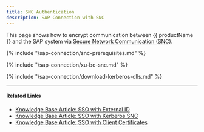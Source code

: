 ```yaml
---
title: SNC Authentication
description: SAP Connection with SNC
---
```


This page shows how to encrypt communication between {{ productName }} and the SAP system via [Secure Network Communication (SNC)](https://help.sap.com/doc/saphelp_nw73ehp1/7.31.19/en-US/e6/56f466e99a11d1a5b00000e835363f/content.htm?no_cache=true).

{% include "/sap-connection/snc-prerequisites.md" %}

{% include "/sap-connection/xu-bc-snc.md" %}

{% include "/sap-connection/download-kerberos-dlls.md" %}

****
#### Related Links
- [Knowledge Base Article: SSO with External ID](../../knowledge-base/sso-with-external-id.md)
- [Knowledge Base Article: SSO with Kerberos SNC](../../knowledge-base/sso-with-kerberos-snc.md)
- [Knowledge Base Article: SSO with Client Certificates](../../knowledge-base/sso-with-client-certificates.md)
